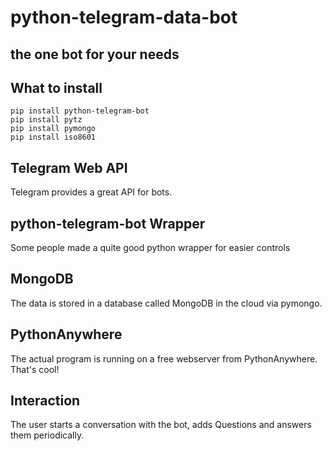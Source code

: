 # python-telegram-data-bot
## the one bot for your needs
## What to install
```
pip install python-telegram-bot
pip install pytz
pip install pymongo
pip install iso8601

```
## Telegram Web API
Telegram provides a great API for bots.
## python-telegram-bot Wrapper
Some people made a quite good python wrapper for easier controls
## MongoDB
The data is stored in a database called MongoDB in the cloud via pymongo.
## PythonAnywhere
The actual program is running on a free webserver from PythonAnywhere. That's cool!
## Interaction
The user starts a conversation with the bot, adds Questions and answers them periodically.




